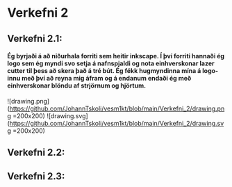 # Verkefni 2

## Verkefni 2.1:
#### Ég byrjaði á að niðurhala forriti sem heitir inkscape. Í því forriti hannaði ég logo sem ég myndi svo setja á nafnspjaldi og nota einhverskonar lazer cutter til þess að skera það á tré bút. Ég fékk hugmyndinna mína á logo-innu með því að reyna mig áfram og á endanum endaði ég með einhverskonar blöndu af strjörnum og hjörtum.
![drawing.png](https://github.com/JohannTskoli/vesm1kt/blob/main/Verkefni_2/drawing.png =200x200)
![drawing.svg](https://github.com/JohannTskoli/vesm1kt/blob/main/Verkefni_2/drawing.svg =200x200)
## Verkefni 2.2:


## Verkefni 2.3:
